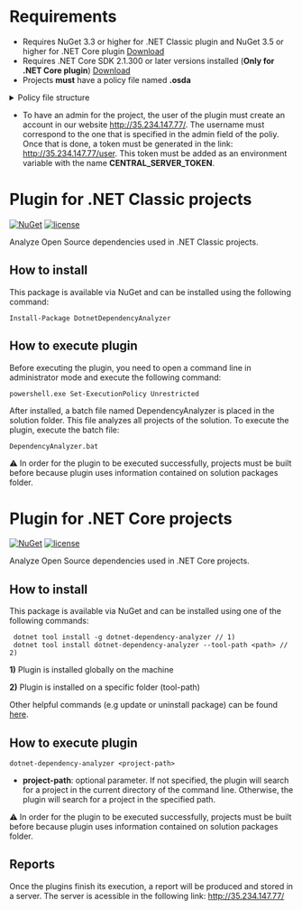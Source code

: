 # Requirements
* Requires NuGet 3.3 or higher for .NET Classic plugin and NuGet 3.5 or higher for .NET Core plugin [Download](https://www.nuget.org/downloads)
* Requires .NET Core SDK 2.1.300 or later versions installed (**Only for .NET Core plugin**) [Download](https://www.microsoft.com/net/download)
* Projects **must** have a policy file named **.osda**

<details><summary>Policy file structure</summary>
<p>

```
{
  "$schema": "http://json-schema.org/draft-04/schema#",
  "title": "Project Policy",
  "description": "A policy with a project related configurations and \tinformation",
  "type": "object",
  "properties": {
    "project_id": {
      "description": "Id of the project to present in the report",
      "type": "string"
    },
    "project_name": {
      "description": "Name of the project to present in the report",
      "type": "string"
    },
    "project_version": {
      "description": "Version of the project to present in the report",
      "type": "string"
    },
    "project_description": {
      "description": "Description of the project to present in the report",
      "type": "string"
    },
    "organization": {
      "description": "The organization the project belongs to",
      "type": "string"
    },
    "repo": {
      "description": "The repository in github the project belongs to",
      "type": "string"
    },
    "repo_owner": {
      "description": "The owner of the repository the project belongs to",
      "type": "string"
    },
    "admin": {
      "description": "The username of the administrator of the project (Only used in project first report)",
      "type": "string"
    },
    "invalid_licenses": {
      "description": "The names of all invalid licenses. Default value is an empty collection",
      "type": "array"
    },
    "api_cache_time": {
      "description": "Indicates, in seconds, the amount of time the cached results should be considered valid. If 0 (which is the default value), there are no restrictions on the lifetime of cached results",
      "type": "number"
    }
  },
  "required": ["project_id", "project_name", "admin"]
}
```

</p>
</details>

* To have an admin for the project, the user of the plugin must create an account in our website http://35.234.147.77/. The username must correspond to the one that is specified in the admin field of the poliy. Once that is done, a token must be generated in the link: http://35.234.147.77/user. This token must be added as an environment variable with the name **CENTRAL_SERVER_TOKEN**.

# Plugin for .NET Classic projects

[![NuGet](https://img.shields.io/nuget/v/DotnetDependencyAnalyzer.svg)](https://www.nuget.org/packages/DotnetDependencyAnalyzer/)
[![license](https://img.shields.io/github/license/pt-osda/dotnet-dependency-analyzer.svg)](https://github.com/pt-osda/dotnet-dependency-analyzer/blob/master/LICENSE)

Analyze Open Source dependencies used in .NET Classic projects.

## How to install

This package is available via NuGet and can be installed using the following command:
```
Install-Package DotnetDependencyAnalyzer
```

## How to execute plugin

Before executing the plugin, you need to open a command line in administrator mode and execute the following command:
```
powershell.exe Set-ExecutionPolicy Unrestricted
```

After installed, a batch file named DependencyAnalyzer is placed in the solution folder. This file analyzes all projects of the solution. To execute the plugin, execute the batch file:
```
DependencyAnalyzer.bat
```

:warning: In order for the plugin to be executed successfully, projects must be built before because plugin uses information contained on solution packages folder.




# Plugin for .NET Core projects

[![NuGet](https://img.shields.io/nuget/v/dotnet-dependency-analyzer.svg)](https://www.nuget.org/packages/dotnet-dependency-analyzer/)
[![license](https://img.shields.io/github/license/pt-osda/dotnet-dependency-analyzer.svg)](https://github.com/pt-osda/dotnet-dependency-analyzer/blob/master/LICENSE)

Analyze Open Source dependencies used in .NET Core projects.

## How to install

This package is available via NuGet and can be installed using one of the following commands:
```
 dotnet tool install -g dotnet-dependency-analyzer // 1)
 dotnet tool install dotnet-dependency-analyzer --tool-path <path> // 2)
```
**1)** Plugin is installed globally on the machine

**2)** Plugin is installed on a specific folder (tool-path)

Other helpful commands (e.g update or uninstall package) can be found [here](https://docs.microsoft.com/pt-pt/dotnet/core/tools/global-tools#other-cli-commands).

## How to execute plugin

```
dotnet-dependency-analyzer <project-path>

```
* **project-path**: optional parameter. If not specified, the plugin will search for a project in the current directory of the command line. Otherwise, the plugin will search for a project in the specified path.

:warning: In order for the plugin to be executed successfully, projects must be built before because plugin uses information contained on solution packages folder.

## Reports

Once the plugins finish its execution, a report will be produced and stored in a server. The server is acessible in the following link: http://35.234.147.77/
